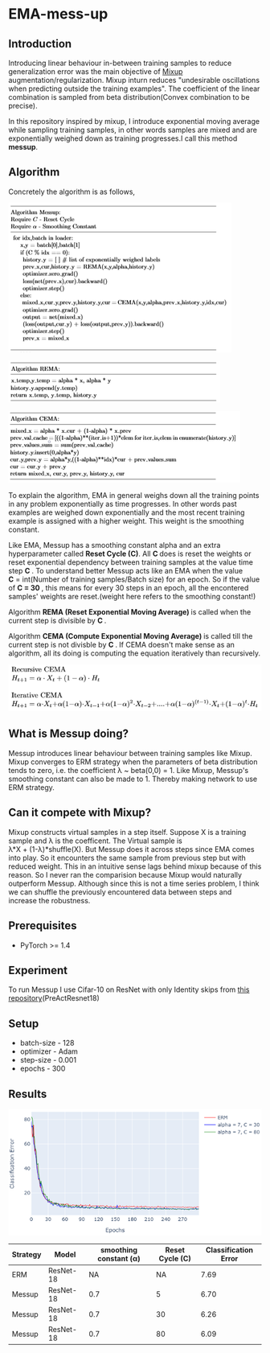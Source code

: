 # EMA-mess-up

## Introduction
Introducing linear behaviour in-between training samples to reduce generalization error was the main objective of <a href = 'https://arxiv.org/pdf/1710.09412.pdf'>Mixup <a/> augmentation/regularization. Mixup inturn reduces "undesirable oscillations when predicting outside the training examples". The coefficient of the linear combination is sampled from beta distribution(Convex combination to be precise). 

In this repository inspired by mixup, I introduce exponential moving average while sampling training samples, in other words samples are mixed and are exponentially weighed down as training progresses.I call this method <b>messup</b>.

## Algorithm
Concretely the algorithm is as follows,

![alt-text-1](images/MessupAlgorithm.PNG "i1")

![alt-text-2](images/RemaAlgorithm.png "i2")

![alt-text-3](images/CemaAlgorithm.png "i3")

To explain the algorithm, EMA in general weighs down all the training points in any problem exponentially as time progresses. In other words past examples are weighed down exponentially and the most recent training example is assigned with a higher weight. This weight is the smoothing constant.

Like EMA, Messup has a smoothing constant alpha and an extra hyperparameter called <b>Reset Cycle (C)</b>. All <b> C </b> does is reset the weights or reset exponential dependency between training samples at the value time step <b> C </b>. To understand better Messup acts like an EMA when the value <br> <b>C</b> = int(Number of training samples/Batch size) for an epoch. So if the value of <b> C = 30 </b>, this means for every 30 steps in an epoch, all the encontered samples' weights are reset.(weight here refers to the smoothing constant!) 

Algorithm <b> REMA (Reset Exponential Moving Average) </b> is called when the current step is divisible by <b> C </b>.

Algorithm <b> CEMA (Compute Exponential Moving Average) </b> is called till the current step is not divisble by <b> C </b>. If CEMA doesn't make sense as an algorithm, all its doing is computing the equation iteratively than recursively.

![alt-text-4](images/RecIter.PNG "i4")

## What is Messup doing?

Messup introduces linear behaviour between training samples like Mixup. Mixup converges to ERM strategy when the parameters of beta distribution tends to zero, i.e. the coefficient λ ~ beta(0,0) = 1. Like Mixup, Messup's smoothing constant can also be made to 1. Thereby making network to use ERM strategy.

## Can it compete with Mixup?

Mixup constructs virtual samples in a step itself. Suppose X is a training sample and λ is the coefficent. The Virtual sample is <br>
λ\*X + (1-λ)\*shuffle(X). But Messup does it across steps since EMA comes into play. So it encounters the same sample from previous step but with reduced weight. This in an intuitive sense lags behind mixup because of this reason. So I never ran the comparision because Mixup would naturally outperform Messup. Although since this is not a time series problem, I think we can shuffle the previously encountered data between steps and increase the robustness.

## Prerequisites

- PyTorch >= 1.4

## Experiment

To run Messup I use Cifar-10 on ResNet with only Identity skips from <a href = "https://github.com/kuangliu/pytorch-cifar">this repository</a>(PreActResnet18)<br>

## Setup

- batch-size - 128
- optimizer - Adam
- step-size - 0.001
- epochs - 300

## Results

![alt-text-5](images/test_acc.png "i5")


| Strategy| Model   | smoothing constant (α) | Reset Cycle (C) | Classification Error  |
|-------- | ------- | ---------- | ---------  | ---------  |
|ERM| ResNet-18 | NA | NA |  7.69 |
|Messup| ResNet-18 | 0.7 | 5 |  6.70 |
|Messup| ResNet-18| 0.7| 30 | 6.26 |
|Messup| ResNet-18| 0.7| 80 | 6.09 |


